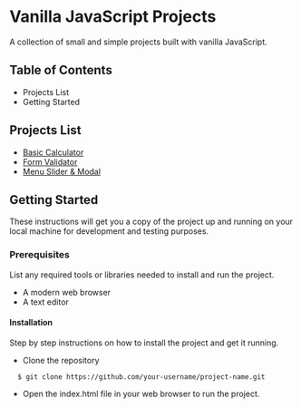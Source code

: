 
# Vanilla JavaScript Projects

A collection of small and simple projects built with vanilla JavaScript.

## Table of Contents

* Projects List
* Getting Started
## Projects List

 - [Basic Calculator](https://js-basic-calculator23.netlify.app/)
 - [Form Validator](https://js-form-validator23.netlify.app/)
 - [Menu Slider & Modal](https://menu-slider-and-modal23.netlify.app/)


## Getting Started

These instructions will get you a copy of the project up and running on your local machine for development and testing purposes.

### Prerequisites
List any required tools or libraries needed to install and run the project.

* A modern web browser
* A text editor

#### Installation

Step by step instructions on how to install the project and get it running.

* Clone the repository

```http
  $ git clone https://github.com/your-username/project-name.git
```

* Open the index.html file in your web browser to run the project.



